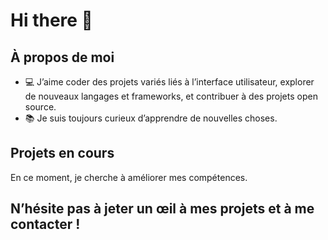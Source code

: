 # Hi there 👋

<!--
**LorsenLamour/LorsenLamour** is a ✨ _special_ ✨ repository because its `README.md` (this file) appears on your GitHub profile.

Here are some ideas to get you started:

- 🔭 I’m currently working on ...
- 🌱 I’m currently learning ...
- 👯 I’m looking to collaborate on ...
- 🤔 I’m looking for help with ...
- 💬 Ask me about ...
- 📫 How to reach me: ...
- 😄 Pronouns: ...
- 🚀 Actuellement, je me spécialise en [spécialisation, ex : développement web, intelligence artificielle, systèmes embarqués, etc.].
- ⚡ Fun fact: ...
-->
## À propos de moi
+ 💻 J’aime coder des projets variés liés à l’interface utilisateur, explorer de nouveaux langages et frameworks, et contribuer à des projets open source.
+  📚 Je suis toujours curieux d’apprendre de nouvelles choses.
## Projets en cours
En ce moment, je cherche à améliorer mes compétences.

##  N’hésite pas à jeter un œil à mes projets et à me contacter !
